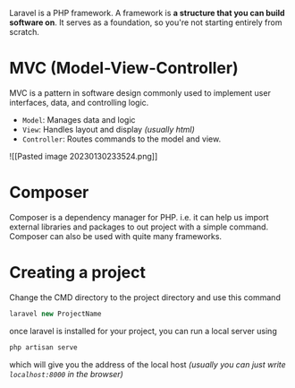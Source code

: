 Laravel is a PHP framework. A framework is **a structure that you can build software on**. It serves as a foundation, so you're not starting entirely from scratch.

# MVC (Model-View-Controller)
MVC is a pattern in software design commonly used to implement user interfaces, data, and controlling logic.

- `Model`: Manages data and logic
- `View`: Handles layout and display _(usually html)_
- `Controller`: Routes commands to the model and view.

![[Pasted image 20230130233524.png]]

# Composer
Composer is a dependency manager for PHP. i.e. it can help us import external libraries and packages to out project with a simple command.
Composer can also be used with quite many frameworks.



# Creating a project
Change the CMD directory to the project directory and use this command
```cs
laravel new ProjectName
```

once laravel is installed for your project, you can run a local server using
```cs
php artisan serve
```
which will give you the address of the local host _(usually you can just write `localhost:8000` in the browser)_